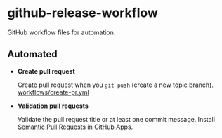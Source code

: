 # github-release-workflow

GitHub workflow files for automation.

## Automated

- **Create pull request**

  Create pull request when you `git push` (create a new topic branch).
  [workflows/create-pr.yml](.github/workflows/create-pr.yml)

- **Validation pull requests**

  Validate the pull request title or at least one commit message.
  Install [Semantic Pull Requests](https://github.com/apps/semantic-pull-requests) in GitHub Apps.
